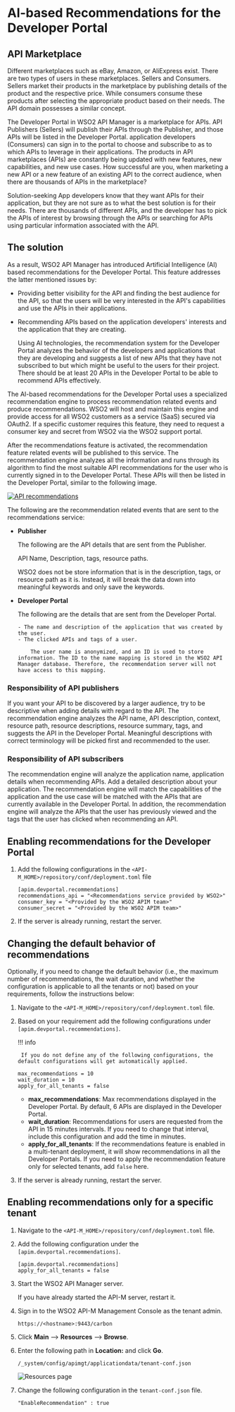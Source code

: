# AI-based Recommendations for the Developer Portal

## API Marketplace

Different marketplaces such as eBay, Amazon, or AliExpress exist. There are two types of users in these marketplaces. Sellers and Consumers. Sellers market their products in the marketplace by publishing details of the product and the respective price. While consumers consume these products after selecting the appropriate product based on their needs. The API domain possesses a similar concept. 

The Developer Portal in WSO2 API Manager is a marketplace for APIs. API Publishers (Sellers) will publish their APIs through the Publisher, and those APIs will be listed in the Developer Portal. application developers (Consumers) can sign in to the portal to choose and subscribe to as to which APIs to leverage in their applications. The products in API marketplaces (APIs) are constantly being updated with new features, new capabilities, and new use cases. How successful are you, when marketing a new API or a new feature of an existing API to the correct audience, when there are thousands of APIs in the marketplace?

Solution-seeking App developers know that they want APIs for their application, but they are not sure as to what the best solution is for their needs. There are thousands of different APIs, and the developer has to pick the APIs of interest by browsing through the APIs or searching for APIs using particular information associated with the API. 

## The solution

As a result, WSO2 API Manager has introduced Artificial Intelligence (AI) based recommendations for the Developer Portal. This feature addresses the latter mentioned issues by: 

- Providing better visibility for the API and finding the best audience for the API, so that the users will be very interested in the API's capabilities and use the APIs in their applications.
- Recommending APIs based on the application developers' interests and the application that they are creating.

    Using AI technologies, the recommendation system for the Developer Portal analyzes the behavior of the developers and applications that they are developing and suggests a list of new APIs that they have not subscribed to but which might be useful to the users for their project. There should be at least 20 APIs in the Developer Portal to be able to recommend APIs effectively.

The AI-based recommendations for the Developer Portal uses a specialized recommendation engine to process recommendation related events and produce recommendations. WSO2 will host and maintain this engine and provide access for all WSO2 customers as a service (SaaS) secured via OAuth2. If a specific customer requires this feature, they need to request a consumer key and secret from WSO2 via the WSO2 support portal. 

After the recommendations feature is activated, the recommendation feature related events will be published to this service. The recommendation engine analyzes all the information and runs through its algorithm to find the most suitable API recommendations for the user who is currently signed in to the Developer Portal. These APIs will then be listed in the Developer Portal, similar to the following image.

[![API recommendations]({{base_path}}/assets/img/learn/api-recommendations.png)]({{base_path}}/assets/img/learn/api-recommendations.png)

The following are the recommendation related events that are sent to the recommendations service:

-  **Publisher**

    The following are the API details that are sent from the Publisher. 

    API Name, Description, tags, resource paths. 
    
    WSO2 does not be store information that is in the description, tags, or resource path as it is. Instead, it will break the data down into meaningful keywords and only save the keywords.

- **Developer Portal**

    The following are the details that are sent from the Developer Portal.  
  
      - The name and description of the application that was created by the user. 
      - The clicked APIs and tags of a user. 
  
          The user name is anonymized, and an ID is used to store information. The ID to the name mapping is stored in the WSO2 API Manager database. Therefore, the recommendation server will not have access to this mapping.

### Responsibility of API publishers
If you want your API to be discovered by a larger audience, try to be descriptive when adding details with regard to the API. The recommendation engine analyzes the API name, API description, context, resource path, resource descriptions, resource summary, tags, and suggests the API in the Developer Portal. Meaningful descriptions with correct terminology will be picked first and recommended to the user.

### Responsibility of API subscribers
The recommendation engine will analyze the application name, application details when recommending APIs. Add a detailed description about your application. The recommendation engine will match the capabilities of the application and the use case will be matched with the APIs that are currently available in the Developer Portal. In addition, the recommendation engine will analyze the APIs that the user has previously viewed and the tags that the user has clicked when recommending an API. 

## Enabling recommendations for the Developer Portal

1. Add the following configurations in the `<API-M_HOME>/repository/conf/deployment.toml` file 

      ```
      [apim.devportal.recommendations]
      recommendations_api = "<Recommendations service provided by WSO2>"
      consumer_key = "<Provided by the WSO2 APIM team>"
      consumer_secret = "<Provided by the WSO2 APIM team>"
      ```

2.  If the server is already running, restart the server.

## Changing the default behavior of recommendations

Optionally, if you need to change the default behavior (i.e., the maximum number of recommendations, the wait duration, and whether the configuration is applicable to all the tenants or not) based on your requirements, follow the instructions below:

1. Navigate to the `<API-M_HOME>/repository/conf/deployment.toml` file.

2. Based on your requirement add the following configurations under `[apim.devportal.recommendations]`.

    !!! info

        If you do not define any of the following configurations, the default configurations will get automatically applied.

      ```
      max_recommendations = 10
      wait_duration = 10
      apply_for_all_tenants = false
      ```

    - **max_recommendations**: Max recommendations displayed in the Developer Portal. By default, 6 APIs are displayed in the Developer Portal.
    - **wait_duration**: Recommendations for users are requested from the API in 15 minutes intervals. If you need to change that interval, include this configuration and add the time in minutes.
    - **apply_for_all_tenants**: If the recommendations feature is enabled in a multi-tenant deployment, it will show recommendations in all the Developer Portals. If you need to apply the recommendation feature only for selected tenants, add `false` here. 

2.  If the server is already running, restart the server.

## Enabling recommendations only for a specific tenant

1. Navigate to the `<API-M_HOME>/repository/conf/deployment.toml` file.

2. Add the following configuration under the `[apim.devportal.recommendations]`.

      ```
      [apim.devportal.recommendations]
      apply_for_all_tenants = false
      ```

3. Start the WSO2 API Manager server.

    If you have already started the API-M server, restart it.

3. Sign in to the WSO2 API-M Management Console as the tenant admin.

      `https://<hostname>:9443/carbon`

4. Click **Main** --> **Resources** --> **Browse**.

5. Enter the following path in **Location:** and click **Go**.

      `/_system/config/apimgt/applicationdata/tenant-conf.json`
    
    ![Resources page]({{base_path}}/assets/img/learn/tenant-config.png)

6. Change the following configuration in the `tenant-conf.json` file.  

    `"EnableRecommendation" : true`